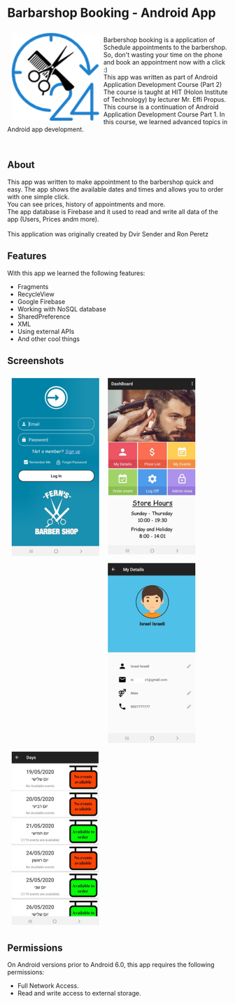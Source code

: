 # Barbarshop Booking - Android App

<img src="/readme/app_icon.png" align="left"
width="200" hspace="10" vspace="10">
</br>
Barbershop booking is a application of Schedule appointments to the barbershop.</br>
So, don't wasting your time on the phone and book an appointment now with a click :)
<br />
This app was written as part of Android Application Development Course (Part 2)
The course is taught at HIT (Holon Institute of Technology) by lecturer Mr. Effi Propus.
This course is a continuation of Android Application Development Course Part 1.
In this course, we learned advanced topics in Android app development.

</br>

## About

This app was written to make appointment to the barbershop quick and easy.
The app shows the available dates and times and allows you to order with one simple click. <br>
You can see prices, history of appointments and more.
<br>
The app database is Firebase and it used to read and write all data of the app (Users, Prices andm more).
<br>
<br>
This application was originally created by Dvir Sender and Ron Peretz

## Features

With this app we learned the following features:
- Fragments
- RecycleView
- Google Firebase
- Working with NoSQL database
- SharedPreference
- XML
- Using external APIs
- And other cool things

## Screenshots

[<img src="/readme/screenshots-1.JPG" align="left"
width="200"
    hspace="10" vspace="10">](/readme/screenshots-1.JPG)
[<img src="/readme/screenshots-2.JPG" align="center"
width="200"
    hspace="10" vspace="10">](/readme/screen-shots2.JPG)
[<img src="/readme/screenshots-3.JPG" align="center"
width="200"
    hspace="10" vspace="10">](/readme/screenshots-3.JPG)
[<img src="/readme/screenshots-4.JPG" align="center"
width="200"
    hspace="10" vspace="10">](/readme/screenshots-4.JPG)

## Permissions

On Android versions prior to Android 6.0, this app requires the following permissions:
- Full Network Access.
- Read and write access to external storage.
